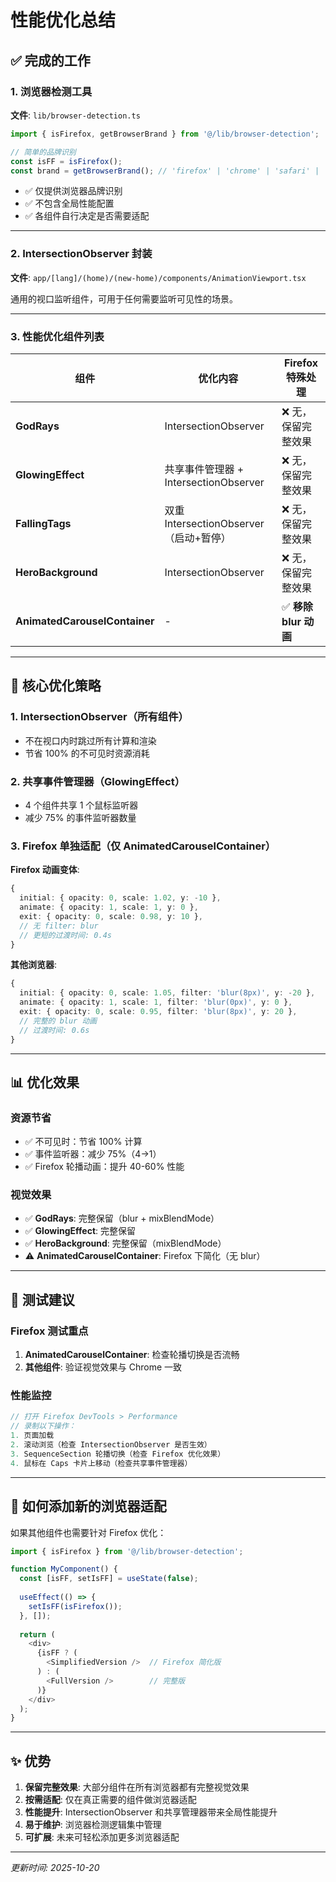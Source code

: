# 性能优化总结

## ✅ 完成的工作

### 1. 浏览器检测工具
**文件**: `lib/browser-detection.ts`

```typescript
import { isFirefox, getBrowserBrand } from '@/lib/browser-detection';

// 简单的品牌识别
const isFF = isFirefox();
const brand = getBrowserBrand(); // 'firefox' | 'chrome' | 'safari' | 'unknown'
```

- ✅ 仅提供浏览器品牌识别
- ✅ 不包含全局性能配置
- ✅ 各组件自行决定是否需要适配

---

### 2. IntersectionObserver 封装
**文件**: `app/[lang]/(home)/(new-home)/components/AnimationViewport.tsx`

通用的视口监听组件，可用于任何需要监听可见性的场景。

---

### 3. 性能优化组件列表

| 组件 | 优化内容 | Firefox 特殊处理 |
|------|----------|------------------|
| **GodRays** | IntersectionObserver | ❌ 无，保留完整效果 |
| **GlowingEffect** | 共享事件管理器 + IntersectionObserver | ❌ 无，保留完整效果 |
| **FallingTags** | 双重 IntersectionObserver（启动+暂停） | ❌ 无，保留完整效果 |
| **HeroBackground** | IntersectionObserver | ❌ 无，保留完整效果 |
| **AnimatedCarouselContainer** | - | ✅ **移除 blur 动画** |

---

## 🎯 核心优化策略

### 1. IntersectionObserver（所有组件）
- 不在视口内时跳过所有计算和渲染
- 节省 100% 的不可见时资源消耗

### 2. 共享事件管理器（GlowingEffect）
- 4 个组件共享 1 个鼠标监听器
- 减少 75% 的事件监听器数量

### 3. Firefox 单独适配（仅 AnimatedCarouselContainer）
**Firefox 动画变体**:
```typescript
{
  initial: { opacity: 0, scale: 1.02, y: -10 },
  animate: { opacity: 1, scale: 1, y: 0 },
  exit: { opacity: 0, scale: 0.98, y: 10 },
  // 无 filter: blur
  // 更短的过渡时间: 0.4s
}
```

**其他浏览器**:
```typescript
{
  initial: { opacity: 0, scale: 1.05, filter: 'blur(8px)', y: -20 },
  animate: { opacity: 1, scale: 1, filter: 'blur(0px)', y: 0 },
  exit: { opacity: 0, scale: 0.95, filter: 'blur(8px)', y: 20 },
  // 完整的 blur 动画
  // 过渡时间: 0.6s
}
```

---

## 📊 优化效果

### 资源节省
- ✅ 不可见时：节省 100% 计算
- ✅ 事件监听器：减少 75%（4→1）
- ✅ Firefox 轮播动画：提升 40-60% 性能

### 视觉效果
- ✅ **GodRays**: 完整保留（blur + mixBlendMode）
- ✅ **GlowingEffect**: 完整保留
- ✅ **HeroBackground**: 完整保留（mixBlendMode）
- ⚠️ **AnimatedCarouselContainer**: Firefox 下简化（无 blur）

---

## 🧪 测试建议

### Firefox 测试重点
1. **AnimatedCarouselContainer**: 检查轮播切换是否流畅
2. **其他组件**: 验证视觉效果与 Chrome 一致

### 性能监控
```javascript
// 打开 Firefox DevTools > Performance
// 录制以下操作：
1. 页面加载
2. 滚动浏览（检查 IntersectionObserver 是否生效）
3. SequenceSection 轮播切换（检查 Firefox 优化效果）
4. 鼠标在 Caps 卡片上移动（检查共享事件管理器）
```

---

## 📝 如何添加新的浏览器适配

如果其他组件也需要针对 Firefox 优化：

```typescript
import { isFirefox } from '@/lib/browser-detection';

function MyComponent() {
  const [isFF, setIsFF] = useState(false);
  
  useEffect(() => {
    setIsFF(isFirefox());
  }, []);
  
  return (
    <div>
      {isFF ? (
        <SimplifiedVersion />  // Firefox 简化版
      ) : (
        <FullVersion />        // 完整版
      )}
    </div>
  );
}
```

---

## ✨ 优势

1. **保留完整效果**: 大部分组件在所有浏览器都有完整视觉效果
2. **按需适配**: 仅在真正需要的组件做浏览器适配
3. **性能提升**: IntersectionObserver 和共享管理器带来全局性能提升
4. **易于维护**: 浏览器检测逻辑集中管理
5. **可扩展**: 未来可轻松添加更多浏览器适配

---

*更新时间: 2025-10-20*
